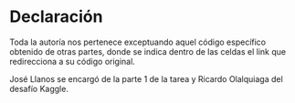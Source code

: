 # Declaración
Toda la autoría nos pertenece exceptuando aquel código específico obtenido de otras partes, donde se indica dentro de las celdas el link que redirecciona a su código original.

José Llanos se encargó de la parte 1 de la tarea y Ricardo Olalquiaga del desafío Kaggle.